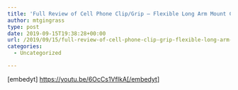 ```yaml
---
title: 'Full Review of Cell Phone Clip/Grip – Flexible Long Arm Mount Clamp iPhone & Samsung for Desk'
author: mtgingrass
type: post
date: 2019-09-15T19:38:28+00:00
url: /2019/09/15/full-review-of-cell-phone-clip-grip-flexible-long-arm-mount-clamp-iphone-samsung-for-desk/
categories:
  - Uncategorized

---
```

[embedyt] https://youtu.be/6OcCs1VfIkA[/embedyt]
